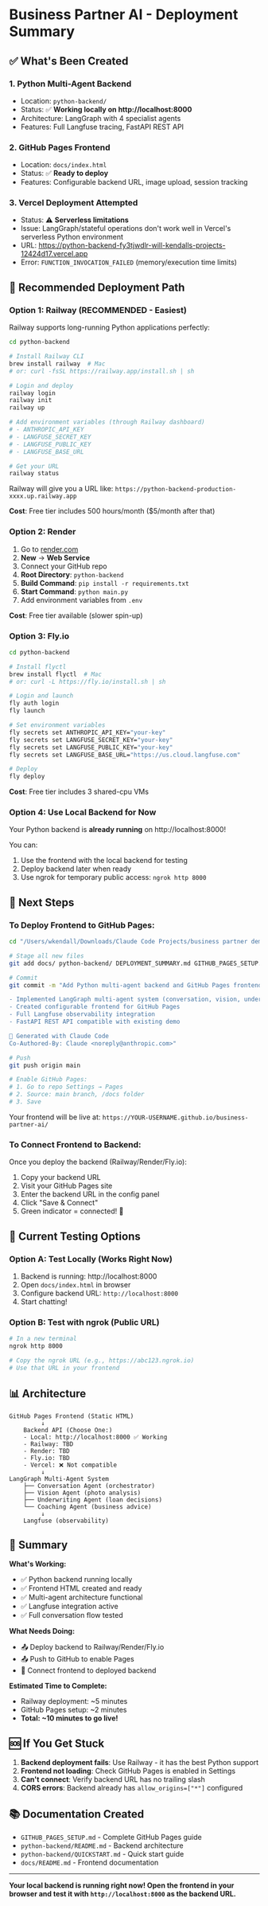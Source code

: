 # Business Partner AI - Deployment Summary

## ✅ What's Been Created

### 1. **Python Multi-Agent Backend**
- Location: `python-backend/`
- Status: ✅ **Working locally on http://localhost:8000**
- Architecture: LangGraph with 4 specialist agents
- Features: Full Langfuse tracing, FastAPI REST API

### 2. **GitHub Pages Frontend**
- Location: `docs/index.html`
- Status: ✅ **Ready to deploy**
- Features: Configurable backend URL, image upload, session tracking

### 3. **Vercel Deployment Attempted**
- Status: ⚠️ **Serverless limitations**
- Issue: LangGraph/stateful operations don't work well in Vercel's serverless Python environment
- URL: https://python-backend-fy3tjwdlr-will-kendalls-projects-12424d17.vercel.app
- Error: `FUNCTION_INVOCATION_FAILED` (memory/execution time limits)

## 🚀 Recommended Deployment Path

### **Option 1: Railway (RECOMMENDED - Easiest)**

Railway supports long-running Python applications perfectly:

```bash
cd python-backend

# Install Railway CLI
brew install railway  # Mac
# or: curl -fsSL https://railway.app/install.sh | sh

# Login and deploy
railway login
railway init
railway up

# Add environment variables (through Railway dashboard)
# - ANTHROPIC_API_KEY
# - LANGFUSE_SECRET_KEY
# - LANGFUSE_PUBLIC_KEY
# - LANGFUSE_BASE_URL

# Get your URL
railway status
```

Railway will give you a URL like: `https://python-backend-production-xxxx.up.railway.app`

**Cost**: Free tier includes 500 hours/month ($5/month after that)

### **Option 2: Render**

1. Go to [render.com](https://render.com)
2. **New** → **Web Service**
3. Connect your GitHub repo
4. **Root Directory**: `python-backend`
5. **Build Command**: `pip install -r requirements.txt`
6. **Start Command**: `python main.py`
7. Add environment variables from `.env`

**Cost**: Free tier available (slower spin-up)

### **Option 3: Fly.io**

```bash
cd python-backend

# Install flyctl
brew install flyctl  # Mac
# or: curl -L https://fly.io/install.sh | sh

# Login and launch
fly auth login
fly launch

# Set environment variables
fly secrets set ANTHROPIC_API_KEY="your-key"
fly secrets set LANGFUSE_SECRET_KEY="your-key"
fly secrets set LANGFUSE_PUBLIC_KEY="your-key"
fly secrets set LANGFUSE_BASE_URL="https://us.cloud.langfuse.com"

# Deploy
fly deploy
```

**Cost**: Free tier includes 3 shared-cpu VMs

### **Option 4: Use Local Backend for Now**

Your Python backend is **already running** on http://localhost:8000!

You can:
1. Use the frontend with the local backend for testing
2. Deploy backend later when ready
3. Use ngrok for temporary public access: `ngrok http 8000`

## 📝 Next Steps

### To Deploy Frontend to GitHub Pages:

```bash
cd "/Users/wkendall/Downloads/Claude Code Projects/business partner demo/business-partner-ai"

# Stage all new files
git add docs/ python-backend/ DEPLOYMENT_SUMMARY.md GITHUB_PAGES_SETUP.md

# Commit
git commit -m "Add Python multi-agent backend and GitHub Pages frontend

- Implemented LangGraph multi-agent system (conversation, vision, underwriting, coaching)
- Created configurable frontend for GitHub Pages
- Full Langfuse observability integration
- FastAPI REST API compatible with existing demo

🤖 Generated with Claude Code
Co-Authored-By: Claude <noreply@anthropic.com>"

# Push
git push origin main

# Enable GitHub Pages:
# 1. Go to repo Settings → Pages
# 2. Source: main branch, /docs folder
# 3. Save
```

Your frontend will be live at: `https://YOUR-USERNAME.github.io/business-partner-ai/`

### To Connect Frontend to Backend:

Once you deploy the backend (Railway/Render/Fly.io):

1. Copy your backend URL
2. Visit your GitHub Pages site
3. Enter the backend URL in the config panel
4. Click "Save & Connect"
5. Green indicator = connected! 🎉

## 🧪 Current Testing Options

### **Option A: Test Locally (Works Right Now)**

1. Backend is running: http://localhost:8000
2. Open `docs/index.html` in browser
3. Configure backend URL: `http://localhost:8000`
4. Start chatting!

### **Option B: Test with ngrok (Public URL)**

```bash
# In a new terminal
ngrok http 8000

# Copy the ngrok URL (e.g., https://abc123.ngrok.io)
# Use that URL in your frontend
```

## 📊 Architecture

```
GitHub Pages Frontend (Static HTML)
         ↓
    Backend API (Choose One:)
    - Local: http://localhost:8000 ✅ Working
    - Railway: TBD
    - Render: TBD
    - Fly.io: TBD
    - Vercel: ❌ Not compatible
         ↓
LangGraph Multi-Agent System
    ├── Conversation Agent (orchestrator)
    ├── Vision Agent (photo analysis)
    ├── Underwriting Agent (loan decisions)
    └── Coaching Agent (business advice)
         ↓
    Langfuse (observability)
```

## 🎯 Summary

**What's Working:**
- ✅ Python backend running locally
- ✅ Frontend HTML created and ready
- ✅ Multi-agent architecture functional
- ✅ Langfuse integration active
- ✅ Full conversation flow tested

**What Needs Doing:**
- 📤 Deploy backend to Railway/Render/Fly.io
- 📤 Push to GitHub to enable Pages
- 🔗 Connect frontend to deployed backend

**Estimated Time to Complete:**
- Railway deployment: ~5 minutes
- GitHub Pages setup: ~2 minutes
- **Total: ~10 minutes to go live!**

## 🆘 If You Get Stuck

1. **Backend deployment fails**: Use Railway - it has the best Python support
2. **Frontend not loading**: Check GitHub Pages is enabled in Settings
3. **Can't connect**: Verify backend URL has no trailing slash
4. **CORS errors**: Backend already has `allow_origins=["*"]` configured

## 📚 Documentation Created

- `GITHUB_PAGES_SETUP.md` - Complete GitHub Pages guide
- `python-backend/README.md` - Backend architecture
- `python-backend/QUICKSTART.md` - Quick start guide
- `docs/README.md` - Frontend documentation

---

**Your local backend is running right now! Open the frontend in your browser and test it with `http://localhost:8000` as the backend URL.**
